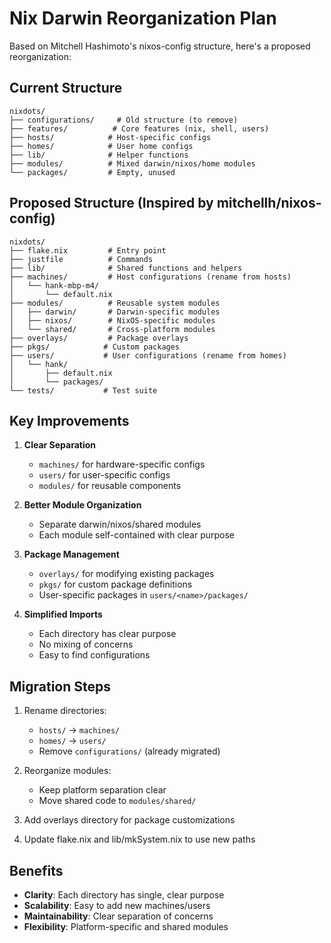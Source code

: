# Nix Darwin Reorganization Plan

Based on Mitchell Hashimoto's nixos-config structure, here's a proposed reorganization:

## Current Structure
```
nixdots/
├── configurations/     # Old structure (to remove)
├── features/          # Core features (nix, shell, users)
├── hosts/            # Host-specific configs
├── homes/            # User home configs
├── lib/              # Helper functions
├── modules/          # Mixed darwin/nixos/home modules
└── packages/         # Empty, unused
```

## Proposed Structure (Inspired by mitchellh/nixos-config)
```
nixdots/
├── flake.nix         # Entry point
├── justfile          # Commands
├── lib/              # Shared functions and helpers
├── machines/         # Host configurations (rename from hosts)
│   └── hank-mbp-m4/
│       └── default.nix
├── modules/          # Reusable system modules
│   ├── darwin/       # Darwin-specific modules
│   ├── nixos/        # NixOS-specific modules
│   └── shared/       # Cross-platform modules
├── overlays/         # Package overlays
├── pkgs/            # Custom packages
├── users/           # User configurations (rename from homes)
│   └── hank/
│       ├── default.nix
│       └── packages/
└── tests/           # Test suite
```

## Key Improvements

1. **Clear Separation**
   - `machines/` for hardware-specific configs
   - `users/` for user-specific configs
   - `modules/` for reusable components

2. **Better Module Organization**
   - Separate darwin/nixos/shared modules
   - Each module self-contained with clear purpose

3. **Package Management**
   - `overlays/` for modifying existing packages
   - `pkgs/` for custom package definitions
   - User-specific packages in `users/<name>/packages/`

4. **Simplified Imports**
   - Each directory has clear purpose
   - No mixing of concerns
   - Easy to find configurations

## Migration Steps

1. Rename directories:
   - `hosts/` → `machines/`
   - `homes/` → `users/`
   - Remove `configurations/` (already migrated)

2. Reorganize modules:
   - Keep platform separation clear
   - Move shared code to `modules/shared/`

3. Add overlays directory for package customizations

4. Update flake.nix and lib/mkSystem.nix to use new paths

## Benefits

- **Clarity**: Each directory has single, clear purpose
- **Scalability**: Easy to add new machines/users
- **Maintainability**: Clear separation of concerns
- **Flexibility**: Platform-specific and shared modules
